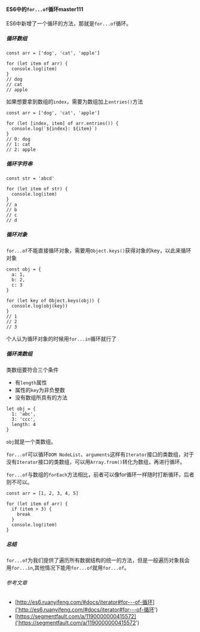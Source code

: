 #### ES6中的`for...of`循环master111

ES6中新增了一个循环的方法，那就是`for...of`循环。

##### 循环数组

```
const arr = ['dog', 'cat', 'apple']

for (let item of arr) {
  console.log(item)
}
// dog
// cat
// apple
```

如果想要拿到数组的`index`，需要为数组加上`entries()`方法

```
const arr = ['dog', 'cat', 'apple']

for (let [index, item] of arr.entries()) {
  console.log(`${index}: ${item}`)
}
// 0: dog
// 1: cat
// 2: apple
```

##### 循环字符串

```
const str = 'abcd'

for (let item of str) {
  console.log(item)
}
// a
// b
// c
// d
```

##### 循环对象

`for...of`不能直接循环对象，需要用`Object.keys()`获得对象的key，以此来循环对象

```
const obj = {
  a: 1,
  b: 2,
  c: 3
}

for (let key of Object.keys(obj)) {
  console.log(obj(key))
}
// 1
// 2
// 3
```
个人认为循环对象的时候用`for...in`循环就行了

##### 循环类数组

类数组要符合三个条件

* 有`length`属性
* 属性的`key`为非负整数
* 没有数组所具有的方法

```
let obj = {
  1: 'abc',
  3: 'ccc',
  length: 4
}
```

`obj`就是一个类数组。

`for...of`可以循环`DOM NodeList`、`arguments`这样有`Iterator`接口的类数组，对于没有`Iterator`接口的类数组，可以用`Array.from()`转化为数组，再进行循环。

`for...of`与数组的`forEach`方法相比，前者可以像for循环一样随时打断循环，后者则不可以。

```
const arr = [1, 2, 3, 4, 5]

for (let item of arr) {
  if (item > 3) {
    break
  }
  console.log(item)
}
```

##### 总结

`for...of`为我们提供了遍历所有数据结构的统一的方法，但是一般遍历对象我会用`for...in`,其他情况下能用`for...of`就用`for...of`。

###### 参考文章

* [http://es6.ruanyifeng.com/#docs/iterator#for---of-循环]('http://es6.ruanyifeng.com/#docs/iterator#for---of-循环')
* [https://segmentfault.com/a/1190000000415572]('https://segmentfault.com/a/1190000000415572')

